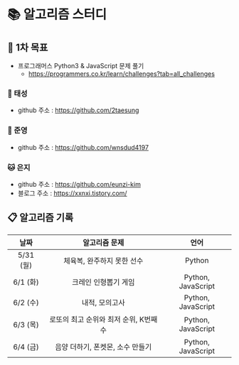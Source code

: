 # 📚 알고리즘 스터디

## 📌 1차 목표

- 프로그래머스 Python3 & JavaScript 문제 풀기
  - https://programmers.co.kr/learn/challenges?tab=all_challenges





### 🐸 태성

- github 주소 : https://github.com/2taesung



### 🐰 준영

- github 주소 : https://github.com/wnsdud4197



### 🐱 은지

- github 주소 : https://github.com/eunzi-kim
- 블로그 주소 : https://xxnxi.tistory.com/





## 📋 알고리즘 기록

|   날짜    |             알고리즘 문제             |        언어        |
| :-------: | :-----------------------------------: | :----------------: |
| 5/31 (월) |      체육복, 완주하지 못한 선수       |       Python       |
| 6/1 (화)  |         크레인 인형뽑기 게임          | Python, JavaScript |
| 6/2 (수)  |            내적, 모의고사             | Python, JavaScript |
| 6/3 (목)  | 로또의 최고 순위와 최저 순위, K번째수 | Python, JavaScript |
| 6/4 (금)  |   음양 더하기, 폰켓몬, 소수 만들기    | Python, JavaScript |

